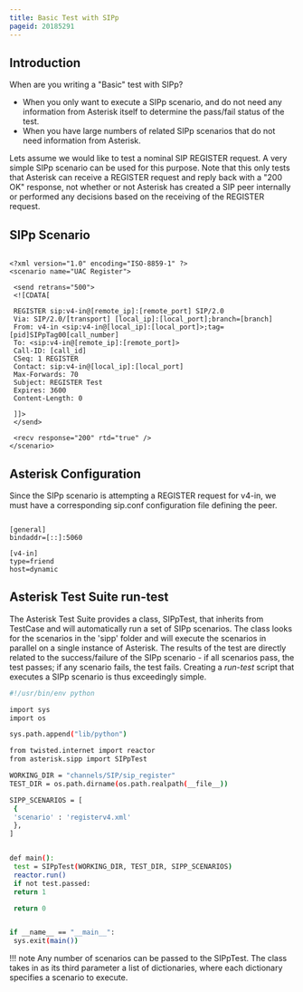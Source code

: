 ```yaml
---
title: Basic Test with SIPp
pageid: 20185291
---
```


Introduction
------------


When are you writing a "Basic" test with SIPp?


* When you only want to execute a SIPp scenario, and do not need any information from Asterisk itself to determine the pass/fail status of the test.
* When you have large numbers of related SIPp scenarios that do not need information from Asterisk.


Lets assume we would like to test a nominal SIP REGISTER request. A very simple SIPp scenario can be used for this purpose. Note that this only tests that Asterisk can receive a REGISTER request and reply back with a "200 OK" response, not whether or not Asterisk has created a SIP peer internally or performed any decisions based on the receiving of the REGISTER request.


SIPp Scenario
-------------

```

<?xml version="1.0" encoding="ISO-8859-1" ?>
<scenario name="UAC Register">

 <send retrans="500">
 <![CDATA[

 REGISTER sip:v4-in@[remote_ip]:[remote_port] SIP/2.0
 Via: SIP/2.0/[transport] [local_ip]:[local_port];branch=[branch]
 From: v4-in <sip:v4-in@[local_ip]:[local_port]>;tag=[pid]SIPpTag00[call_number]
 To: <sip:v4-in@[remote_ip]:[remote_port]>
 Call-ID: [call_id]
 CSeq: 1 REGISTER
 Contact: sip:v4-in@[local_ip]:[local_port]
 Max-Forwards: 70
 Subject: REGISTER Test
 Expires: 3600
 Content-Length: 0

 ]]>
 </send>

 <recv response="200" rtd="true" />
</scenario>

```

Asterisk Configuration
----------------------


Since the SIPp scenario is attempting a REGISTER request for v4-in, we must have a corresponding sip.conf configuration file defining the peer.

```

[general]
bindaddr=[::]:5060

[v4-in]
type=friend
host=dynamic

```

Asterisk Test Suite run-test
----------------------------


The Asterisk Test Suite provides a class, SIPpTest, that inherits from TestCase and will automatically run a set of SIPp scenarios. The class looks for the scenarios in the 'sipp' folder and will execute the scenarios in parallel on a single instance of Asterisk. The results of the test are directly related to the success/failure of the SIPp scenario - if all scenarios pass, the test passes; if any scenario fails, the test fails. Creating a *run-test* script that executes a SIPp scenario is thus exceedingly simple.

```bash title=" " linenums="1"
#!/usr/bin/env python

import sys
import os

sys.path.append("lib/python")

from twisted.internet import reactor
from asterisk.sipp import SIPpTest

WORKING_DIR = "channels/SIP/sip_register"
TEST_DIR = os.path.dirname(os.path.realpath(__file__))

SIPP_SCENARIOS = [
 {
 'scenario' : 'registerv4.xml'
 },
]


def main():
 test = SIPpTest(WORKING_DIR, TEST_DIR, SIPP_SCENARIOS)
 reactor.run()
 if not test.passed:
 return 1

 return 0


if __name__ == "__main__":
 sys.exit(main())

```



!!! note 
    Any number of scenarios can be passed to the SIPpTest. The class takes in as its third parameter a list of dictionaries, where each dictionary specifies a scenario to execute.

      
[//]: # (end-note)



